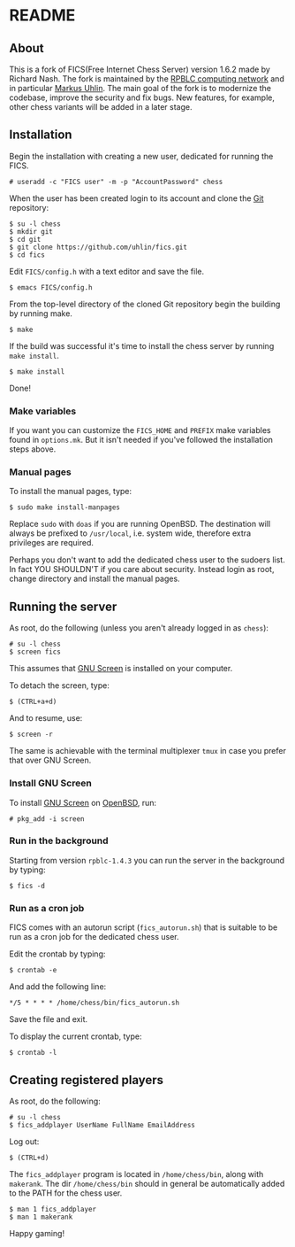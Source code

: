 # README #

## About ##

This is a fork of FICS(Free Internet Chess Server) version 1.6.2 made
by Richard Nash.
The fork is maintained by the
[RPBLC computing network](https://www.rpblc.net)
and in particular
[Markus Uhlin](mailto:maxxe@rpblc.net).
The main goal of the fork is to modernize the codebase, improve the
security and fix bugs. New features, for example, other chess variants
will be added in a later stage.

## Installation ##

Begin the installation with creating a new user, dedicated for running
the FICS.

    # useradd -c "FICS user" -m -p "AccountPassword" chess

When the user has been created login to its account and clone the
[Git](https://git-scm.com)
repository:

    $ su -l chess
    $ mkdir git
    $ cd git
    $ git clone https://github.com/uhlin/fics.git
    $ cd fics

Edit `FICS/config.h` with a text editor and save the file.

    $ emacs FICS/config.h

From the top-level directory of the cloned Git repository begin the
building by running make.

    $ make

If the build was successful it's time to install the chess server by
running `make install`.

    $ make install

Done!

### Make variables ###

If you want you can customize the `FICS_HOME` and `PREFIX` make
variables found in `options.mk`. But it isn't needed if you've
followed the installation steps above.

### Manual pages ###

To install the manual pages, type:

    $ sudo make install-manpages

Replace `sudo` with `doas` if you are running OpenBSD.
The destination will always be prefixed to `/usr/local`, i.e. system wide,
therefore extra privileges are required.

Perhaps you don't want to add the dedicated chess user to the sudoers
list. In fact YOU SHOULDN'T if you care about security. Instead login
as root, change directory and install the manual pages.

## Running the server ##

As root, do the following (unless you aren't already logged in as
`chess`):

    # su -l chess
    $ screen fics

This assumes that
[GNU Screen](https://www.gnu.org/software/screen/)
is installed on your computer.

To detach the screen, type:

    $ (CTRL+a+d)

And to resume, use:

    $ screen -r

The same is achievable with the terminal multiplexer `tmux` in case
you prefer that over GNU Screen.

### Install GNU Screen ###

To install
[GNU Screen](https://www.gnu.org/software/screen/)
on
[OpenBSD](http://www.openbsd.org/), run:

    # pkg_add -i screen

### Run in the background ###

Starting from version `rpblc-1.4.3` you can run the server in the
background by typing:

    $ fics -d

### Run as a cron job ###

FICS comes with an autorun script (`fics_autorun.sh`) that is suitable
to be run as a cron job for the dedicated chess user.

Edit the crontab by typing:

    $ crontab -e

And add the following line:

    */5 * * * * /home/chess/bin/fics_autorun.sh

Save the file and exit.

To display the current crontab, type:

    $ crontab -l

## Creating registered players ##

As root, do the following:

    # su -l chess
    $ fics_addplayer UserName FullName EmailAddress

Log out:

    $ (CTRL+d)

The `fics_addplayer` program is located in `/home/chess/bin`,
along with `makerank`.
The dir `/home/chess/bin` should in general be automatically added to
the PATH for the chess user.

    $ man 1 fics_addplayer
    $ man 1 makerank

Happy gaming!
